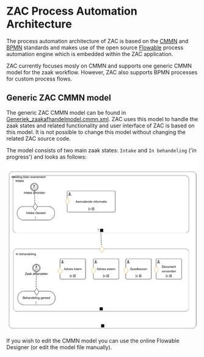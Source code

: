# ZAC Process Automation Architecture

The process automation architecture of ZAC is based on the [CMMN](https://www.omg.org/spec/CMMN/1.1/) and 
[BPMN](https://www.omg.org/spec/BPMN/2.0/) standards and makes use of the open source [Flowable](https://www.flowable.com/open-source) 
process automation engine which is embedded within the ZAC application.

ZAC currently focuses mosly on CMMN and supports one generic CMMN model for the zaak workflow.
However, ZAC also supports BPMN processes for custom process flows.

## Generic ZAC CMMN model

The generic ZAC CMMN model can be found in [Generiek_zaakafhandelmodel.cmmn.xml](../../src/main/resources/cmmn/Generiek_zaakafhandelmodel.cmmn.xml).
ZAC uses this model to handle the zaak states and related functionality and user interface of ZAC is based on this model.
It is not possible to change this model without changing the related ZAC source code.

The model consists of two main zaak states: `Intake` and `In behandeling` ('in progress') and looks as follows:
![image](images/zac-generiek-cmmn-proces.png)

If you wish to edit the CMMN model you can use the online Flowable Designer (or edit the model file manually).
